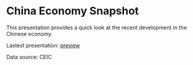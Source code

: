 # China Economy Snapshot

This presentation provides a quick look at the recent development in the Chinese economy. 

Lastest presentation: [preview](https://zemw.github.io/ce/)

Data source: CEIC
